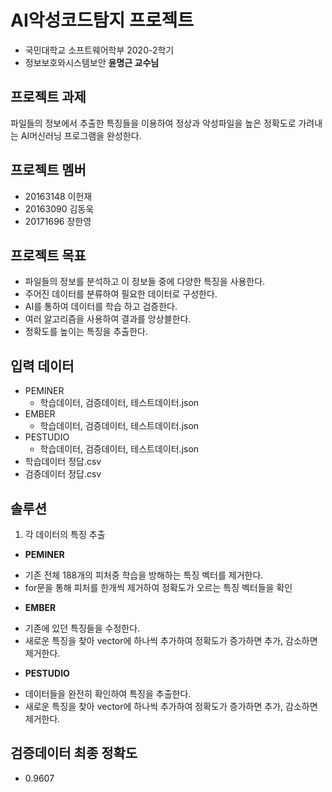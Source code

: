 # AI악성코드탐지 프로젝트
- 국민대학교 소프트웨어학부 2020-2학기 
- 정보보호와시스템보안 **윤명근 교수님**

## 프로젝트 과제
파일들의 정보에서 추출한 특징들을 이용하여 정상과 악성파일을 높은 정확도로 가려내는 AI머신러닝 프로그램을 완성한다.

## 프로젝트 멤버
- 20163148 이헌재
- 20163090 김동욱
- 20171696 장한영

## 프로젝트 목표
- 파일들의 정보를 분석하고 이 정보들 중에 다양한 특징을 사용한다.
- 주어진 데이터를 분류하여 필요한 데이터로 구성한다.
- AI를 통하여 데이터를 학습 하고 검증한다.
- 여러 알고리즘을 사용하여 결과를 앙상블한다.
- 정확도를 높이는 특징을 추출한다.

## 입력 데이터
- PEMINER
  - 학습데이터, 검증데이터, 테스트데이터.json
- EMBER
  - 학습데이터, 검증데이터, 테스트데이터.json
- PESTUDIO
  - 학습데이터, 검증데이터, 테스트데이터.json
- 학습데이터 정답.csv
- 검증데이터 정답.csv

## 솔루션
1. 각 데이터의 특징 추출
 - **PEMINER**
  + 기존 전체 188개의 피처중 학습을 방해하는 특징 벡터를 제거한다.
  + for문을 통해 피처를 한개씩 제거하여 정확도가 오르는 특징 벡터들을 확인
 - **EMBER**
  + 기존에 있던 특징들을 수정한다.
  + 새로운 특징을 찾아 vector에 하나씩 추가하여 정확도가 증가하면 추가, 감소하면 제거한다.
 - **PESTUDIO**
  + 데이터들을 완전히 확인하여 특징을 추출한다.
  + 새로운 특징을 찾아 vector에 하나씩 추가하여 정확도가 증가하면 추가, 감소하면 제거한다.

## 검증데이터 최종 정확도
- 0.9607

